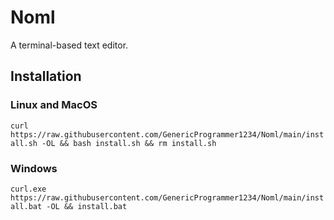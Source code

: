 # Noml
A terminal-based text editor.

## Installation
### Linux and MacOS
`curl https://raw.githubusercontent.com/GenericProgrammer1234/Noml/main/install.sh -OL && bash install.sh && rm install.sh`
### Windows
`curl.exe https://raw.githubusercontent.com/GenericProgrammer1234/Noml/main/install.bat -OL && install.bat`
